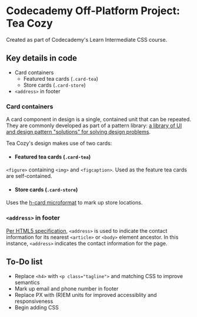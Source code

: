# Codecademy Off-Platform Project: Tea Cozy
Created as part of Codecademy's Learn Intermediate CSS course.

## Key details in code
* Card containers
  - Featured tea cards (`.card-tea`)
  - Store cards (`.card-store`)
* `<address>` in footer

###  Card containers
A card component in design is a single, contained unit that can be repeated. They are commonly developed as part of a pattern library: [a library of UI and design pattern "solutions" for solving design problems](https://www.aiimi.com/insights/guide-to-pattern-libraries-the-key-to-design-consistency).

Tea Cozy's design makes use of two cards:
- #### Featured tea cards (`.card-tea`)  
`<figure>` containing `<img>` and `<figcaption>`. Used as the feature tea cards are self-contained.
- #### Store cards (`.card-store`)  
Uses the [h-card microformat](http://microformats.org/wiki/h-card) to mark up store locations.

### `<address>` in footer
[Per HTML5 specification](https://html.spec.whatwg.org/multipage/sections.html#the-address-element), `<address>` is used to indicate the contact information for its nearest `<article>` or `<body>` element ancestor. In this instance, `<address>` indicates the contact information for the page.

## To-Do list
* Replace `<h4>` with `<p class="tagline">` and matching CSS to improve semantics
* Mark up email and phone number in footer
* Replace PX with (R)EM units for improved accessiblity and responsiveness
* Begin adding CSS